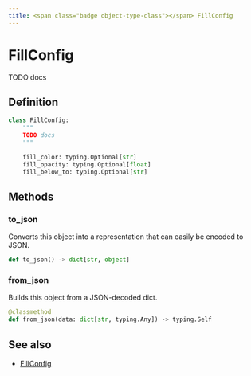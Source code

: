 ```yaml
---
title: <span class="badge object-type-class"></span> FillConfig
---
```

# <span class="badge object-type-class"></span> FillConfig

TODO docs

## Definition

```python
class FillConfig:
    """
    TODO docs
    """

    fill_color: typing.Optional[str]
    fill_opacity: typing.Optional[float]
    fill_below_to: typing.Optional[str]
```
## Methods

### <span class="badge object-method"></span> to_json

Converts this object into a representation that can easily be encoded to JSON.

```python
def to_json() -> dict[str, object]
```

### <span class="badge object-method"></span> from_json

Builds this object from a JSON-decoded dict.

```python
@classmethod
def from_json(data: dict[str, typing.Any]) -> typing.Self
```

## See also

 * <span class="badge builder"></span> [FillConfig](./builder-FillConfig.md)
